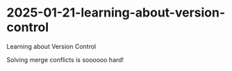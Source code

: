 # 2025-01-21-learning-about-version-control
Learning about Version Control

Solving merge conflicts is soooooo hard!